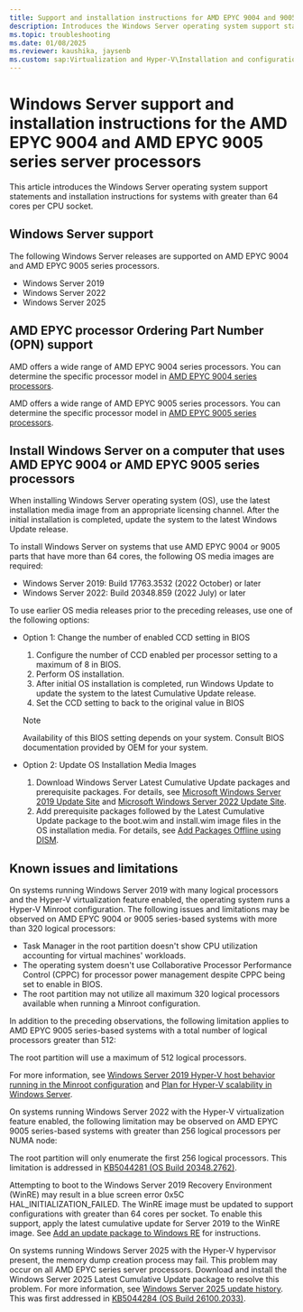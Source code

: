 ```yaml
---
title: Support and installation instructions for AMD EPYC 9004 and 9005 series server processors
description: Introduces the Windows Server operating system support statements and installation instructions for AMD EPYC 9004 and AMD EPYC 9005 series server processors.
ms.topic: troubleshooting
ms.date: 01/08/2025
ms.reviewer: kaushika, jaysenb
ms.custom: sap:Virtualization and Hyper-V\Installation and configuration of Hyper-V, csstroubleshoot
---
```

# Windows Server support and installation instructions for the AMD EPYC 9004 and AMD EPYC 9005 series server processors

This article introduces the Windows Server operating system support statements and installation instructions for systems with greater than 64 cores per CPU socket.

## Windows Server support

The following Windows Server releases are supported on AMD EPYC 9004 and AMD EPYC 9005 series processors.

* Windows Server 2019
* Windows Server 2022
* Windows Server 2025

## AMD EPYC processor Ordering Part Number (OPN) support

AMD offers a wide range of AMD EPYC 9004 series processors. You can determine the specific processor model in [AMD EPYC 9004 series processors](https://www.amd.com/en/products/processors/server/epyc/4th-generation-9004-and-8004-series.html).

AMD offers a wide range of AMD EPYC 9005 series processors. You can determine the specific processor model in [AMD EPYC 9005 series processors](https://www.amd.com/en/products/processors/server/epyc/9005-series.html).

## Install Windows Server on a computer that uses AMD EPYC 9004 or AMD EPYC 9005 series processors

When installing Windows Server operating system (OS), use the latest installation media image from an appropriate licensing channel. After the initial installation is completed, update the system to the latest Windows Update release.

To install Windows Server on systems that use AMD EPYC 9004 or 9005 parts that have more than 64 cores, the following OS media images are required:

* Windows Server 2019: Build 17763.3532 (2022 October) or later
* Windows Server 2022: Build 20348.859 (2022 July) or later

To use earlier OS media releases prior to the preceding releases, use one of the following options:

* Option 1: Change the number of enabled CCD setting in BIOS
  
  1. Configure the number of CCD enabled per processor setting to a maximum of 8 in BIOS.
  2. Perform OS installation.
  3. After initial OS installation is completed, run Windows Update to update the system to the latest Cumulative Update release.
  4. Set the CCD setting to back to the original value in BIOS

  > [!NOTE]
  > Availability of this BIOS setting depends on your system. Consult BIOS documentation provided by OEM for your system.

* Option 2: Update OS Installation Media Images

  1. Download Windows Server Latest Cumulative Update packages and prerequisite packages. For details, see [Microsoft Windows Server 2019 Update Site](https://support.microsoft.com/topic/windows-10-and-windows-server-2019-update-history-725fc2e1-4443-6831-a5ca-51ff5cbcb059) and [Microsoft Windows Server 2022 Update Site](https://support.microsoft.com/topic/windows-server-2022-update-history-e1caa597-00c5-4ab9-9f3e-8212fe80b2ee).
  2. Add prerequisite packages followed by the Latest Cumulative Update package to the boot.wim and install.wim image files in the OS installation media. For details, see [Add Packages Offline using DISM](/windows-hardware/manufacture/desktop/add-or-remove-packages-offline-using-dism).

## Known issues and limitations

On systems running Windows Server 2019 with many logical processors and the Hyper-V virtualization feature enabled, the operating system runs a Hyper-V Minroot configuration. The following issues and limitations may be observed on AMD EPYC 9004 or 9005 series-based systems with more than 320 logical processors:

* Task Manager in the root partition doesn't show CPU utilization accounting for virtual machines' workloads.
* The operating system doesn't use Collaborative Processor Performance Control (CPPC) for processor power management despite CPPC being set to enable in BIOS.
* The root partition may not utilize all maximum 320 logical processors available when running a Minroot configuration.

In addition to the preceding observations, the following limitation applies to AMD EPYC 9005 series-based systems with a total number of logical processors greater than 512:

The root partition will use a maximum of 512 logical processors.

For more information, see [Windows Server 2019 Hyper-V host behavior running in the Minroot configuration](windows-server-hyper-v-host-minroot-behaviors.md) and [Plan for Hyper-V scalability in Windows Server](/windows-server/virtualization/hyper-v/plan/plan-hyper-v-scalability-in-windows-server?pivots=windows-server-2019).

On systems running Windows Server 2022 with the Hyper-V virtualization feature enabled, the following limitation may be observed on AMD EPYC 9005 series-based systems with greater than 256 logical processors per NUMA node:

The root partition will only enumerate the first 256 logical processors. This limitation is addressed in [KB5044281 (OS Build 20348.2762)](https://support.microsoft.com/topic/october-8-2024-kb5044281-os-build-20348-2762-e063059c-9122-4324-86e8-4f6f3383a20a).

Attempting to boot to the Windows Server 2019 Recovery Environment (WinRE) may result in a blue screen error 0x5C HAL_INITIALIZATION_FAILED. The WinRE image must be updated to support configurations with greater than 64 cores per socket. To enable this support, apply the latest cumulative update for Server 2019 to the WinRE image. See [Add an update package to Windows RE](/windows-hardware/manufacture/desktop/add-update-to-winre?view=windows-11&preserve-view=true) for instructions.

On systems running Windows Server 2025 with the Hyper-V hypervisor present, the memory dump creation process may fail. This problem may occur on all AMD EPYC series server processors. Download and install the Windows Server 2025 Latest Cumulative Update package to resolve this problem. For more information, see [Windows Server 2025 update history](https://support.microsoft.com/topic/windows-server-2025-update-history-10f58da7-e57b-4a9d-9c16-9f1dcd72d7d7). This was first addressed in [KB5044284 (OS Build 26100.2033)](https://support.microsoft.com/topic/october-8-2024-kb5044284-os-build-26100-2033-db79fdac-94b8-4f2c-9273-bf40c6f8273d).
